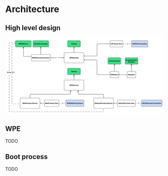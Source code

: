 # Architecture

## High level design

![high_level_design.png](./images/high_level_design.png)

## WPE

TODO

## Boot process

TODO
